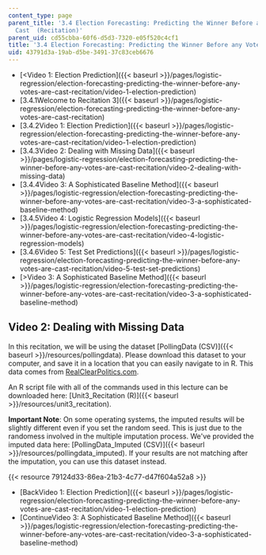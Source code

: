 ```yaml
---
content_type: page
parent_title: '3.4 Election Forecasting: Predicting the Winner Before any Votes are
  Cast  (Recitation)'
parent_uid: cd55cbba-60f6-d5d3-7320-e05f520c4cf1
title: '3.4 Election Forecasting: Predicting the Winner Before any Votes are Cast  (Recitation)'
uid: 43791d3a-19ab-d5be-3491-37c83ceb6676
---
```


*   [\<Video 1: Election Prediction]({{< baseurl >}}/pages/logistic-regression/election-forecasting-predicting-the-winner-before-any-votes-are-cast-recitation/video-1-election-prediction)
*   [3.4.1Welcome to Recitation 3]({{< baseurl >}}/pages/logistic-regression/election-forecasting-predicting-the-winner-before-any-votes-are-cast-recitation)
*   [3.4.2Video 1: Election Prediction]({{< baseurl >}}/pages/logistic-regression/election-forecasting-predicting-the-winner-before-any-votes-are-cast-recitation/video-1-election-prediction)
*   [3.4.3Video 2: Dealing with Missing Data]({{< baseurl >}}/pages/logistic-regression/election-forecasting-predicting-the-winner-before-any-votes-are-cast-recitation/video-2-dealing-with-missing-data)
*   [3.4.4Video 3: A Sophisticated Baseline Method]({{< baseurl >}}/pages/logistic-regression/election-forecasting-predicting-the-winner-before-any-votes-are-cast-recitation/video-3-a-sophisticated-baseline-method)
*   [3.4.5Video 4: Logistic Regression Models]({{< baseurl >}}/pages/logistic-regression/election-forecasting-predicting-the-winner-before-any-votes-are-cast-recitation/video-4-logistic-regression-models)
*   [3.4.6Video 5: Test Set Predictions]({{< baseurl >}}/pages/logistic-regression/election-forecasting-predicting-the-winner-before-any-votes-are-cast-recitation/video-5-test-set-predictions)
*   [\>Video 3: A Sophisticated Baseline Method]({{< baseurl >}}/pages/logistic-regression/election-forecasting-predicting-the-winner-before-any-votes-are-cast-recitation/video-3-a-sophisticated-baseline-method)

Video 2: Dealing with Missing Data
----------------------------------

In this recitation, we will be using the dataset [PollingData (CSV)]({{< baseurl >}}/resources/pollingdata). Please download this dataset to your computer, and save it in a location that you can easily navigate to in R. This data comes from [RealClearPolitics.com](http://www.realclearpolitics.com/).

An R script file with all of the commands used in this lecture can be downloaded here: [Unit3\_Recitation (R)]({{< baseurl >}}/resources/unit3_recitation).

**Important Note**: On some operating systems, the imputed results will be slightly different even if you set the random seed. This is just due to the randomess involved in the multiple imputation process. We've provided the imputed data here: [PollingData\_Imputed (CSV)]({{< baseurl >}}/resources/pollingdata_imputed). If your results are not matching after the imputation, you can use this dataset instead.

{{< resource 79124d33-86ea-21b3-4c77-d47f604a52a8 >}}

*   [BackVideo 1: Election Prediction]({{< baseurl >}}/pages/logistic-regression/election-forecasting-predicting-the-winner-before-any-votes-are-cast-recitation/video-1-election-prediction)
*   [ContinueVideo 3: A Sophisticated Baseline Method]({{< baseurl >}}/pages/logistic-regression/election-forecasting-predicting-the-winner-before-any-votes-are-cast-recitation/video-3-a-sophisticated-baseline-method)